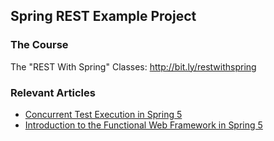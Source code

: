 ## Spring REST Example Project

### The Course
The "REST With Spring" Classes: http://bit.ly/restwithspring

### Relevant Articles

- [Concurrent Test Execution in Spring 5](http://www.nklkarthi.com/spring-5-concurrent-tests)
- [Introduction to the Functional Web Framework in Spring 5](http://www.nklkarthi.com/spring-5-functional-web)
